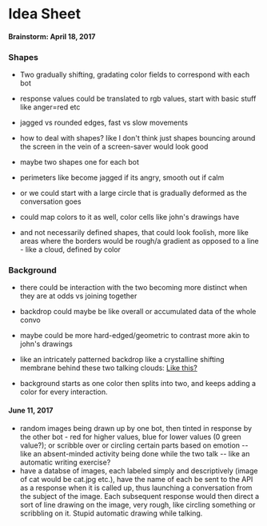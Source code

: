 # Idea Sheet

#### Brainstorm: April 18, 2017

### Shapes
- Two gradually shifting, gradating color fields to correspond with each bot

- response values could be translated to rgb values, start with basic stuff like anger=red etc

- jagged vs rounded edges, fast vs slow movements

- how to deal with shapes? like I don't think just shapes bouncing around the screen in the vein of a screen-saver would look good

- maybe two shapes one for each bot

- perimeters like become jagged if its angry, smooth out if calm

- or we could start with a large circle that is gradually deformed as the conversation goes

- could map colors to it as well, color cells like john's drawings have

- and not necessarily defined shapes, that could look foolish, more like areas where the borders would be rough/a gradient as opposed to a line - like a cloud, defined by color

### Background

- there could be interaction with the two becoming more distinct when they are at odds vs joining together

- backdrop could maybe be like overall or accumulated data of the whole convo
- maybe could be more hard-edged/geometric to contrast
more akin to john's drawings
- like an intricately patterned backdrop
like a crystalline shifting membrane behind these two talking clouds: [Like this?](http://www.gettyimages.com/detail/photo/blowing-bubbles-in-chocolate-milk-with-straw-on-royalty-free-image/652957337?esource=SEO_GIS_CDN_Redirect)


- background starts as one color then splits into two, and keeps adding a color for every interaction.


#### June 11, 2017

- random images being drawn up by one bot, then tinted in response by the other bot - red for higher values, blue for lower values (0 green value?); or scribble over or circling certain parts based on emotion -- like an absent-minded activity being done while the two talk -- like an automatic writing exercise?
- have a databse of images, each labeled simply and descriptively (image of cat would be cat.jpg etc.), have the name of each be sent to the API as a response when it is called up, thus launching a conversation from the subject of the image. Each subsequent response would then direct a sort of line drawing on the image, very rough, like circling something or scribbling on it. Stupid automatic drawing while talking.
